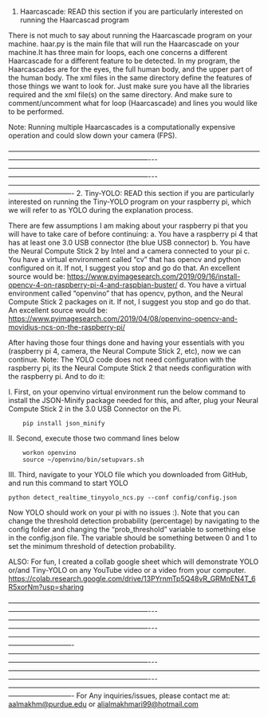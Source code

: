 1. Haarcascade: READ this section if you are particularly interested on running the Haarcascad program

There is not much to say about running the Haarcascade program on your machine. haar.py is the main file that will run the Haarcascade on your machine.It has three
main for loops, each one concerns a different Haarcascade for a different feature to be detected. In my program, the Haarcascades are for the eyes, the full human
body, and the upper part of the human body. The xml files in the same directory define the features of those things we want to look for. Just make sure you have all
the libraries required and the xml file(s) on the same directory. And make sure to comment/uncomment what for loop (Haarcascade) and lines you would like to be
performed. 

Note: Running multiple Haarcascades is a computationally expensive operation and could slow down your camera (FPS).


————————————————————————————————————————————————————————---————————————————————————————————————————————————————————---—————————————————————————————————————————————-
2. Tiny-YOLO: READ this section if you are particularly interested on running the Tiny-YOLO program on your raspberry pi, which we will refer to as YOLO during the
   explanation process.

There are few assumptions I am making about your raspberry pi that you will have to take care of before continuing:
a. You have a raspberry pi 4 that has at least one 3.0 USB connector (the blue USB connector)
b. You have the Neural Compute Stick 2 by Intel and a camera connected to your pi
c. You have a virtual environment called “cv” that has opencv and python configured on it. If not, I suggest you stop and go do that. An excellent source would be:
   https://www.pyimagesearch.com/2019/09/16/install-opencv-4-on-raspberry-pi-4-and-raspbian-buster/ 
d. You have a virtual environment called “openvino” that has opencv, python, and the Neural Compute Stick 2 packages on it. If not, I suggest you stop and go do 
   that. An excellent source would be: https://www.pyimagesearch.com/2019/04/08/openvino-opencv-and-movidius-ncs-on-the-raspberry-pi/

After having those four things done and having your essentials with you (raspberry pi 4, camera, the Neural Compute Stick 2, etc), now we can continue. Note: The 
YOLO code does not need configuration with the raspberry pi, its the Neural Compute Stick 2 that needs configuration with the raspberry pi. And to do it:

I. First, on your openvino virtual environment run the below command to install the JSON-Minify package needed for this, and after, plug your Neural Compute Stick 2
   in the 3.0 USB Connector on the Pi.

        pip install json_minify

II. Second, execute those two command lines below

        workon openvino
        source ~/openvino/bin/setupvars.sh

III. Third, navigate to your YOLO file which you downloaded from GitHub, and run this command to start YOLO

	python detect_realtime_tinyyolo_ncs.py --conf config/config.json


Now YOLO should work on your pi with no issues :). Note that you can change the threshold detection probability (percentage) by navigating to the config folder and
changing the “prob_threshold” variable to something else in the config.json file. The variable should be something between 0 and 1 to set the minimum threshold of
detection probability.



ALSO: For fun, I created a collab google sheet which will demonstrate YOLO or/and Tiny-YOLO on any YouTube video or a video from your computer.
      https://colab.research.google.com/drive/13PYrnmTp5Q48vR_GRMnEN4T_6R5xorNm?usp=sharing


————————————————————————————————————————————————————————---————————————————————————————————————————————————————————---—————————————————————————————————————————————-
————————————————————————————————————————————————————————---————————————————————————————————————————————————————————---—————————————————————————————————————————————-
For Any inquiries/issues, please contact me at: aalmakhm@purdue.edu or alialmakhmari99@hotmail.com
 
